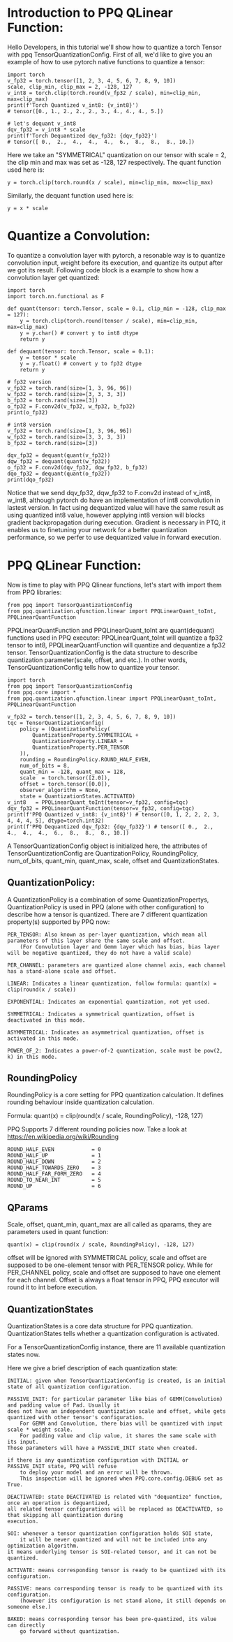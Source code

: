 # Introduction to PPQ QLinear Function:

Hello Developers, in this tutorial we'll show how to quantize a torch Tensor with ppq TensorQuantizationConfig.
First of all, we'd like to give you an example of how to use pytorch native functions to quantize a tensor:

    import torch
    v_fp32 = torch.tensor([1, 2, 3, 4, 5, 6, 7, 8, 9, 10])
    scale, clip_min, clip_max = 2, -128, 127
    v_int8 = torch.clip(torch.round(v_fp32 / scale), min=clip_min, max=clip_max)
    print(f'Torch Quantized v_int8: {v_int8}')
    # tensor([0., 1., 2., 2., 2., 3., 4., 4., 4., 5.])

    # let's dequant v_int8
    dqv_fp32 = v_int8 * scale
    print(f'Torch Dequantized dqv_fp32: {dqv_fp32}')
    # tensor([ 0.,  2.,  4.,  4.,  4.,  6.,  8.,  8.,  8., 10.])

Here we take an "SYMMETRICAL" quantization on our tensor with scale = 2, the clip min and max was set as -128, 127 respectively. The quant function used here is:

    y = torch.clip(torch.round(x / scale), min=clip_min, max=clip_max)

Similarly, the dequant function used here is:

    y = x * scale

# Quantize a Convolution:

To quantize a convolution layer with pytorch, a resonable way is to quantize convolution input, weight before its execution, and quantize its output after we got its result. Following code block is a example to show how a convolution layer get quantized:

    import torch
    import torch.nn.functional as F

    def quant(tensor: torch.Tensor, scale = 0.1, clip_min = -128, clip_max = 127):
        y = torch.clip(torch.round(tensor / scale), min=clip_min, max=clip_max)
        y = y.char() # convert y to int8 dtype
        return y

    def dequant(tensor: torch.Tensor, scale = 0.1):
        y = tensor * scale
        y = y.float() # convert y to fp32 dtype
        return y

    # fp32 version
    v_fp32 = torch.rand(size=[1, 3, 96, 96])
    w_fp32 = torch.rand(size=[3, 3, 3, 3])
    b_fp32 = torch.rand(size=[3])
    o_fp32 = F.conv2d(v_fp32, w_fp32, b_fp32)
    print(o_fp32)
    
    # int8 version
    v_fp32 = torch.rand(size=[1, 3, 96, 96])
    w_fp32 = torch.rand(size=[3, 3, 3, 3])
    b_fp32 = torch.rand(size=[3])

    dqv_fp32 = dequant(quant(v_fp32))
    dqw_fp32 = dequant(quant(w_fp32))
    o_fp32 = F.conv2d(dqv_fp32, dqw_fp32, b_fp32)
    dqo_fp32 = dequant(quant(o_fp32))
    print(dqo_fp32)

Notice that we send dqv_fp32, dqw_fp32 to F.conv2d instead of v_int8, w_int8, although pytorch do have an implementation of int8 convolution in lastest version.
In fact using dequantized value will have the same result as using quantized int8 value, however applying int8 version will blocks gradient backpropagation during execution.
Gradient is necessary in PTQ, it enables us to finetuning your network for a better quantization performance, so we perfer to use dequantized value in forward execution.

# PPQ QLinear Function:

Now is time to play with PPQ Qlinear functions, let's start with import them from PPQ libraries:

    from ppq import TensorQuantizationConfig
    from ppq.quantization.qfunction.linear import PPQLinearQuant_toInt, PPQLinearQuantFunction

PPQLinearQuantFunction and PPQLinearQuant_toInt are quant(dequant) functions used in PPQ executor: PPQLinearQuant_toInt will quantize a fp32 tensor to int8, PPQLinearQuantFunction will quantize and dequantize a fp32 tensor. TensorQuantizationConfig is the data structure to describe quantization parameter(scale, offset, and etc.). In other words, TensorQuantizationConfig tells how to quantize your tensor.

    import torch
    from ppq import TensorQuantizationConfig
    from ppq.core import *
    from ppq.quantization.qfunction.linear import PPQLinearQuant_toInt, PPQLinearQuantFunction

    v_fp32 = torch.tensor([1, 2, 3, 4, 5, 6, 7, 8, 9, 10])
    tqc = TensorQuantizationConfig(
        policy = (QuantizationPolicy(
            QuantizationProperty.SYMMETRICAL +
            QuantizationProperty.LINEAR +
            QuantizationProperty.PER_TENSOR 
        )),
        rounding = RoundingPolicy.ROUND_HALF_EVEN,
        num_of_bits = 8,
        quant_min = -128, quant_max = 128,
        scale  = torch.tensor([2.0]),
        offset = torch.tensor([0.0]),
        observer_algorithm = None,
        state = QuantizationStates.ACTIVATED)
    v_int8   = PPQLinearQuant_toInt(tensor=v_fp32, config=tqc)
    dqv_fp32 = PPQLinearQuantFunction(tensor=v_fp32, config=tqc)
    print(f'PPQ Quantized v_int8: {v_int8}') # tensor([0, 1, 2, 2, 2, 3, 4, 4, 4, 5], dtype=torch.int32)
    print(f'PPQ Dequantized dqv_fp32: {dqv_fp32}') # tensor([ 0.,  2.,  4.,  4.,  4.,  6.,  8.,  8.,  8., 10.])

A TensorQuantizationConfig object is initialized here, the attributes of TensorQuantizationConfig are QuantizationPolicy, RoundingPolicy, num_of_bits, quant_min, quant_max, scale, offset and QuantizationStates.

## QuantizationPolicy: 
A QuantizationPolicy is a combination of some QuantizationPropertys, QuantizationPolicy is used in PPQ (alone with other configuration) to describe how a tensor is quantized.
There are 7 different quantization property(s) supported by PPQ now:

    PER_TENSOR: Also known as per-layer quantization, which mean all parameters of this layer share the same scale and offset.
        (For Convulution layer and Gemm layer which has bias, bias layer will be negative quantized, they do not have a valid scale)

    PER_CHANNEL: parameters are quantized alone channel axis, each channel has a stand-alone scale and offset.

    LINEAR: Indicates a linear quantization, follow formula: quant(x) = clip(round(x / scale))

    EXPONENTIAL: Indicates an exponential quantization, not yet used.

    SYMMETRICAL: Indicates a symmetrical quantization, offset is deactivated in this mode.

    ASYMMETRICAL: Indicates an asymmetrical quantization, offset is activated in this mode.

    POWER_OF_2: Indicates a power-of-2 quantization, scale must be pow(2, k) in this mode.

## RoundingPolicy
RoundingPolicy is a core setting for PPQ quantization calculation. It
defines rounding behaviour inside quantization calculation.

Formula: quant(x) = clip(round(x / scale, RoundingPolicy), -128, 127)

PPQ Supports 7 different rounding policies now.
Take a look at https://en.wikipedia.org/wiki/Rounding

    ROUND_HALF_EVEN            = 0
    ROUND_HALF_UP              = 1
    ROUND_HALF_DOWN            = 2
    ROUND_HALF_TOWARDS_ZERO    = 3
    ROUND_HALF_FAR_FORM_ZERO   = 4
    ROUND_TO_NEAR_INT          = 5
    ROUND_UP                   = 6

## QParams
Scale, offset, quant_min, quant_max are all called as qparams, they are parameters used in quant function:

    quant(x) = clip(round(x / scale, RoundingPolicy), -128, 127)

offset will be ignored with SYMMETRICAL policy, scale and offset are supposed to be one-element tensor with PER_TENSOR policy. While for PER_CHANNEL policy, scale and offset are supposed to have one element for each channel.
Offset is always a float tensor in PPQ, PPQ executor will round it to int before execution.

## QuantizationStates
QuantizationStates is a core data structure for PPQ quantization. QuantizationStates tells whether a quantization configuration is activated.

For a TensorQuantizationConfig instance, there are 11 available quantization states now.

Here we give a brief description of each quantization state:

    INITIAL: given when TensorQuantizationConfig is created, is an initial state of all quantization configuration.

    PASSIVE_INIT: for particular parameter like bias of GEMM(Convolution) and padding value of Pad. Usually it
    does not have an independent quantization scale and offset, while gets quantized with other tensor's configuration.
        For GEMM and Convolution, there bias will be quantized with input scale * weight scale.
        For padding value and clip value, it shares the same scale with its input.
    Those parameters will have a PASSIVE_INIT state when created.

    if there is any quantization configuration with INITIAL or PASSIVE_INIT state, PPQ will refuse
        to deploy your model and an error will be thrown.
        This inspection will be ignored when PPQ.core.config.DEBUG set as True.

    DEACTIVATED: state DEACTIVATED is related with "dequantize" function, once an operation is dequantized,
    all related tensor configurations will be replaced as DEACTIVATED, so that skipping all quantization during
    execution.

    SOI: whenever a tensor quantization configuration holds SOI state,
        it will be never quantized and will not be included into any optimization algorithm.
    it means underlying tensor is SOI-related tensor, and it can not be quantized.

    ACTIVATE: means corresponding tensor is ready to be quantized with its configuration.

    PASSIVE: means corresponding tensor is ready to be quantized with its configuration.
        (however its configuration is not stand alone, it still depends on someone else.)

    BAKED: means corresponding tensor has been pre-quantized, its value can directly
        go forward without quantization.
